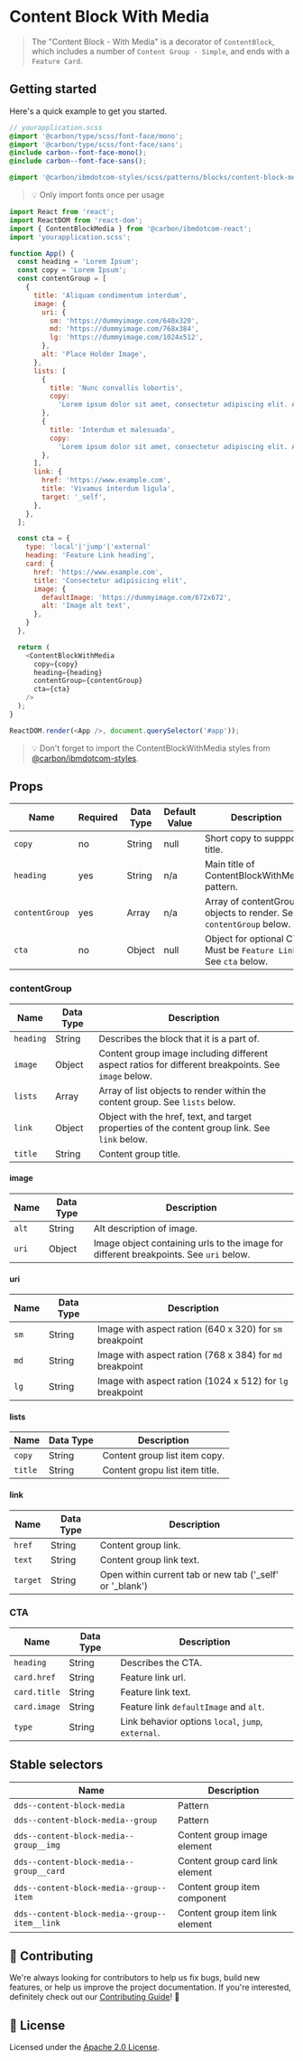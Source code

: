 # Content Block With Media

> The "Content Block - With Media" is a decorator of `ContentBlock`, which
> includes a number of `Content Group - Simple`, and ends with a `Feature Card`.

## Getting started

Here's a quick example to get you started.

```scss
// yourapplication.scss
@import '@carbon/type/scss/font-face/mono';
@import '@carbon/type/scss/font-face/sans';
@include carbon--font-face-mono();
@include carbon--font-face-sans();

@import '@carbon/ibmdotcom-styles/scss/patterns/blocks/content-block-media/index';
```

> 💡 Only import fonts once per usage

```javascript
import React from 'react';
import ReactDOM from 'react-dom';
import { ContentBlockMedia } from '@carbon/ibmdotcom-react';
import 'yourapplication.scss';

function App() {
  const heading = 'Lorem Ipsum';
  const copy = 'Lorem Ipsum';
  const contentGroup = [
    {
      title: 'Aliquam condimentum interdum',
      image: {
        uri: {
          sm: 'https://dummyimage.com/640x320',
          md: 'https://dummyimage.com/768x384',
          lg: 'https://dummyimage.com/1024x512',
        },
        alt: 'Place Holder Image',
      },
      lists: [
        {
          title: 'Nunc convallis lobortis',
          copy:
            'Lorem ipsum dolor sit amet, consectetur adipiscing elit. Aenean et ultricies est. Mauris iaculis eget dolor nec hendrerit. Phasellus at elit sollicitudin, sodales nulla quis, consequat libero.',
        },
        {
          title: 'Interdum et malesuada',
          copy:
            'Lorem ipsum dolor sit amet, consectetur adipiscing elit. Aenean et ultricies est. Mauris iaculis eget dolor nec hendrerit. Phasellus at elit sollicitudin, sodales nulla quis, consequat libero.',
        },
      ],
      link: {
        href: 'https://www.example.com',
        title: 'Vivamus interdum ligula',
        target: '_self',
      },
    },
  ];

  const cta = {
    type: 'local'|'jump'|'external'
    heading: 'Feature Link heading',
    card: {
      href: 'https://www.example.com',
      title: 'Consectetur adipisicing elit',
      image: {
        defaultImage: 'https://dummyimage.com/672x672',
        alt: 'Image alt text',
      },
    }
  },

  return (
    <ContentBlockWithMedia
      copy={copy}
      heading={heading}
      contentGroup={contentGroup}
      cta={cta}
    />
  );
}

ReactDOM.render(<App />, document.querySelector('#app'));
```

> 💡 Don't forget to import the ContentBlockWithMedia styles from
> [@carbon/ibmdotcom-styles](https://github.com/carbon-design-system/ibm-dotcom-library/blob/master/packages/styles).

## Props

| Name           | Required | Data Type | Default Value | Description                                                        |
| -------------- | -------- | --------- | ------------- | ------------------------------------------------------------------ |
| `copy`         | no       | String    | null          | Short copy to suppport title.                                      |
| `heading`      | yes      | String    | n/a           | Main title of ContentBlockWithMedia pattern.                       |
| `contentGroup` | yes      | Array     | n/a           | Array of contentGroup objects to render. See `contentGroup` below. |
| `cta`          | no       | Object    | null          | Object for optional CTA. Must be `Feature Link`. See `cta` below.  |

### contentGroup

| Name      | Data Type | Description                                                                                         |
| --------- | --------- | --------------------------------------------------------------------------------------------------- |
| `heading` | String    | Describes the block that it is a part of.                                                           |
| `image`   | Object    | Content group image including different aspect ratios for different breakpoints. See `image` below. |
| `lists`   | Array     | Array of list objects to render within the content group. See `lists` below.                        |
| `link`    | Object    | Object with the href, text, and target properties of the content group link. See `link` below.      |
| `title`   | String    | Content group title.                                                                                |

#### image

| Name  | Data Type | Description                                                                           |
| ----- | --------- | ------------------------------------------------------------------------------------- |
| `alt` | String    | Alt description of image.                                                             |
| `uri` | Object    | Image object containing urls to the image for different breakpoints. See `uri` below. |

#### uri

| Name | Data Type | Description                                               |
| ---- | --------- | --------------------------------------------------------- |
| `sm` | String    | Image with aspect ration (640 x 320) for `sm` breakpoint  |
| `md` | String    | Image with aspect ration (768 x 384) for `md` breakpoint  |
| `lg` | String    | Image with aspect ration (1024 x 512) for `lg` breakpoint |

#### lists

| Name    | Data Type | Description                    |
| ------- | --------- | ------------------------------ |
| `copy`  | String    | Content group list item copy.  |
| `title` | String    | Content gropu list item title. |

#### link

| Name     | Data Type | Description                                                |
| -------- | --------- | ---------------------------------------------------------- |
| `href`   | String    | Content group link.                                        |
| `text`   | String    | Content group link text.                                   |
| `target` | String    | Open within current tab or new tab ('\_self' or '\_blank') |

### CTA

| Name         | Data Type | Description                                        |
| ------------ | --------- | -------------------------------------------------- |
| `heading`    | String    | Describes the CTA.                                 |
| `card.href`  | String    | Feature link url.                                  |
| `card.title` | String    | Feature link text.                                 |
| `card.image` | String    | Feature link `defaultImage` and `alt`.             |
| `type`       | String    | Link behavior options `local`, `jump`, `external`. |

## Stable selectors

| Name                                          | Description                     |
| --------------------------------------------- | ------------------------------- |
| `dds--content-block-media`                    | Pattern                         |
| `dds--content-block-media--group`             | Pattern                         |
| `dds--content-block-media--group__img`        | Content group image element     |
| `dds--content-block-media--group__card`       | Content group card link element |
| `dds--content-block-media--group--item`       | Content group item component    |
| `dds--content-block-media--group--item__link` | Content group item link element |

## 🙌 Contributing

We're always looking for contributors to help us fix bugs, build new features,
or help us improve the project documentation. If you're interested, definitely
check out our
[Contributing Guide](https://github.com/carbon-design-system/ibm-dotcom-library/blob/master/.github/CONTRIBUTING.md)!
👀

## 📝 License

Licensed under the
[Apache 2.0 License](https://github.com/carbon-design-system/ibm-dotcom-library/blob/master/LICENSE).
